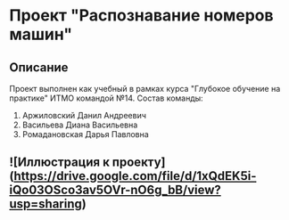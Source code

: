 # Проект "Распознавание номеров машин" 

## Описание
Проект выполнен как учебный в рамках курса "Глубокое обучение на практике" ИТМО командой №14. Состав команды:
1. Аржиловский Данил Андреевич
2. Васильева Диана Васильевна
3. Ромадановская Дарья Павловна

## ![Иллюстрация к проекту] (https://drive.google.com/file/d/1xQdEK5i-iQo03OSco3av5OVr-nO6g_bB/view?usp=sharing)
